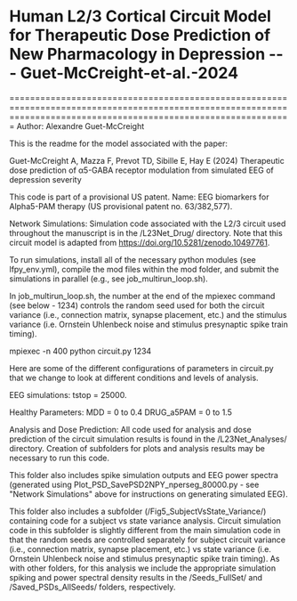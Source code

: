 # Human L2/3 Cortical Circuit Model for Therapeutic Dose Prediction of New Pharmacology in Depression --- Guet-McCreight-et-al.-2024
===================================================================================================================================================================
Author: Alexandre Guet-McCreight

This is the readme for the model associated with the paper:

Guet-McCreight A, Mazza F, Prevot TD, Sibille E, Hay E (2024) Therapeutic dose prediction of α5-GABA receptor modulation from simulated EEG of depression severity

This code is part of a provisional US patent. Name: EEG biomarkers for Alpha5-PAM therapy (US provisional patent no. 63/382,577).

Network Simulations:
Simulation code associated with the L2/3 circuit used throughout the manuscript is in the /L23Net_Drug/ directory. Note that this circuit model is adapted from https://doi.org/10.5281/zenodo.10497761.

To run simulations, install all of the necessary python modules (see lfpy_env.yml), compile the mod files within the mod folder, and submit the simulations in parallel (e.g., see job_multirun_loop.sh). 

In job_multirun_loop.sh, the number at the end of the mpiexec command (see below - 1234) controls the random seed used for both the circuit variance (i.e., connection matrix, synapse placement, etc.) and the stimulus variance (i.e. Ornstein Uhlenbeck noise and stimulus presynaptic spike train timing).

mpiexec -n 400 python circuit.py 1234

Here are some of the different configurations of parameters in circuit.py that we change to look at different conditions and levels of analysis.

EEG simulations: 
tstop = 25000.

Healthy Parameters:
MDD = 0 to 0.4
DRUG_a5PAM = 0 to 1.5

Analysis and Dose Prediction:
All code used for analysis and dose prediction of the circuit simulation results is found in the /L23Net_Analyses/ directory. Creation of subfolders for plots and analysis results may be necessary to run this code.

This folder also includes spike simulation outputs and EEG power spectra (generated using Plot_PSD_SavePSD2NPY_nperseg_80000.py - see "Network Simulations" above for instructions on generating simulated EEG).

This folder also includes a subfolder (/Fig5_SubjectVsState_Variance/) containing code for a subject vs state variance analysis. Circuit simulation code in this subfolder is slightly different from the main simulation code in that the random seeds are controlled separately for subject circuit variance (i.e., connection matrix, synapse placement, etc.) vs state variance (i.e. Ornstein Uhlenbeck noise and stimulus presynaptic spike train timing). As with other folders, for this analysis we include the appropriate simulation spiking and power spectral density results in the /Seeds_FullSet/ and /Saved_PSDs_AllSeeds/ folders, respectively.
